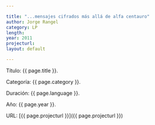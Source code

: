 ```yaml
---

title: "...mensajes cifrados más allá de alfa centauro"
author: Jorge Rangel
category: LP
length: 
year: 2011
projecturl: 
layout: default

---
```


Título: {{ page.title }}.

Categoría: {{ page.category }}.

Duración: {{ page.language }}.

Año: {{ page.year }}.

URL: [{{ page.projecturl }}]({{ page.projecturl }})